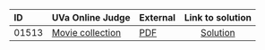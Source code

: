 | ID | UVa Online Judge | External | Link to solution |
|:---|:---|:---|:---:|
| 01513 | [Movie collection](http://uva.onlinejudge.org/index.php?option=com_onlinejudge&Itemid=8&category=24&page=show_problem&problem=4259) | [PDF](https://onlinejudge.org/external/15/1513.pdf) | [Solution](https://github.com/versenyi98/uva-solutions/tree/main/solutions/01513%20-%20Movie%20collection)|
